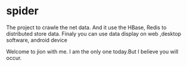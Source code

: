 # spider
The project to crawle the net data. And it use the HBase, Redis to distributed store data.  Finaly you can use data  display on web ,desktop software, android device

Welcome to jion with me. I am the only one today.But I believe you will occur. 

